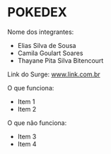 # POKEDEX

Nome dos integrantes: 
- Elias Silva de Sousa
- Camila Goulart Soares
- Thayane Pita Silva Bitencourt

Link do Surge: www.link.com.br

O que funciona:
- Item 1
- Item 2

O que não funciona: 
- Item 3
- Item 4

